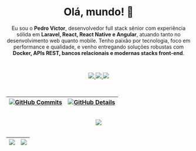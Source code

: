 <h1 align="center">Olá, mundo! 👋</h1>

<p align="center">
  Eu sou o <strong>Pedro Victor</strong>, desenvolvedor full stack sênior com experiência sólida em <strong>Laravel, React, React Native e Angular</strong>, atuando tanto no desenvolvimento web quanto mobile.  
  Tenho paixão por tecnologia, foco em performance e qualidade, e venho entregando soluções robustas com <strong>Docker, APIs REST, bancos relacionais e modernas stacks front-end</strong>.
</p>

<br/>

<p align="center">
  <a href="mailto:pedro.fabreu97@gmail.com" alt="Gmail">
    <img src="https://img.shields.io/badge/-Gmail-FF0000?style=flat-square&labelColor=FF0000&logo=gmail&logoColor=white" />
  </a>

  <a href="https://www.linkedin.com/in/pedro-victor-fernandes-de-abreu-98411816a" alt="Linkedin">
    <img src="https://img.shields.io/badge/-Linkedin-0e76a8?style=flat-square&logo=Linkedin&logoColor=white" />
  </a>

  <a href="https://api.whatsapp.com/send?phone=5521985852845&text=Ol%C3%A1%20Pedro%2C%20vi%20seu%20perfil%20no%20GitHub!" alt="WhatsApp">
    <img src="https://img.shields.io/badge/-WhatsApp-25d366?style=flat-square&labelColor=25d366&logo=whatsapp&logoColor=white"/>
  </a>
</p>  

<br/>

| [![GitHub Commits](http://github-profile-summary-cards.vercel.app/api/cards/productive-time?username=pedrovictorrr&theme=2077&utcOffset=-3)](https://github.com/pedrovictorrr) | [![GitHub Details](http://github-profile-summary-cards.vercel.app/api/cards/profile-details?username=pedrovictorrr&theme=2077)](https://github.com/pedrovictorrr) |
| ----------- | ----------- |

<br/>

<div align="center">
  <img src="https://skillicons.dev/icons?i=php,laravel,js,ts,react,reactnative,angular,nextjs,nodejs,nestjs,python,django,fastapi,html,css,tailwind,bootstrap,mysql,postgres,oracle,docker,git,github,bitbucket,vscode,aws,digitalocean" />
</div>

<br/>

| [![](https://github-trophies.vercel.app/?username=pedrovictorrr&theme=radical&no-frame=false&no-bg=false&margin-w=4)](https://github.com/pedrovictorrr) | [![](https://github-readme-streak-stats.herokuapp.com/?user=pedrovictorrr&theme=radical&hide_border=false)](https://github.com/pedrovictorrr) |
| ----------- | ----------- |
